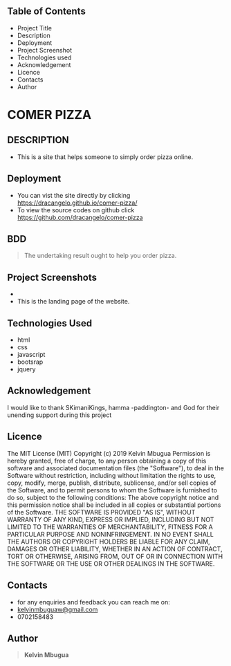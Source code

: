 ## Table of Contents
- Project Title
- Description
- Deployment
- Project Screenshot
- Technologies used
- Acknowledgement
- Licence
- Contacts
- Author
# COMER PIZZA
## DESCRIPTION
- This is a site that helps someone to simply order pizza online.
## Deployment
- You can vist the site directly by clicking https://dracangelo.github.io/comer-pizza/
- To view the source codes on github click https://github.com/dracangelo/comer-pizza
## BDD
> The undertaking result ought to help you order pizza.
## Project Screenshots
-
- This is the landing page of the website.
## Technologies Used
- html
- css
- javascript
- bootsrap
- jquery
## Acknowledgement
I would like to thank SKimaniKings, hamma -paddington- and God for their unending support during this project
## Licence
The MIT License (MIT)
Copyright (c) 2019 Kelvin Mbugua
Permission is hereby granted, free of charge, to any person obtaining a copy of this software and associated documentation files (the "Software"), to deal in the Software without restriction, including without limitation the rights to use, copy, modify, merge, publish, distribute, sublicense, and/or sell copies of the Software, and to permit persons to whom the Software is furnished to do so, subject to the following conditions:
The above copyright notice and this permission notice shall be included in all copies or substantial portions of the Software.
THE SOFTWARE IS PROVIDED "AS IS", WITHOUT WARRANTY OF ANY KIND, EXPRESS OR IMPLIED, INCLUDING BUT NOT LIMITED TO THE WARRANTIES OF MERCHANTABILITY, FITNESS FOR A PARTICULAR PURPOSE AND NONINFRINGEMENT. IN NO EVENT SHALL THE AUTHORS OR COPYRIGHT HOLDERS BE LIABLE FOR ANY CLAIM, DAMAGES OR OTHER LIABILITY, WHETHER IN AN ACTION OF CONTRACT, TORT OR OTHERWISE, ARISING FROM, OUT OF OR IN CONNECTION WITH THE SOFTWARE OR THE USE OR OTHER DEALINGS IN THE SOFTWARE.

## Contacts
- for any enquiries and feedback you can reach me on:
- kelvinmbuguaw@gmail.com
- 0702158483
## Author
> **Kelvin Mbugua**
